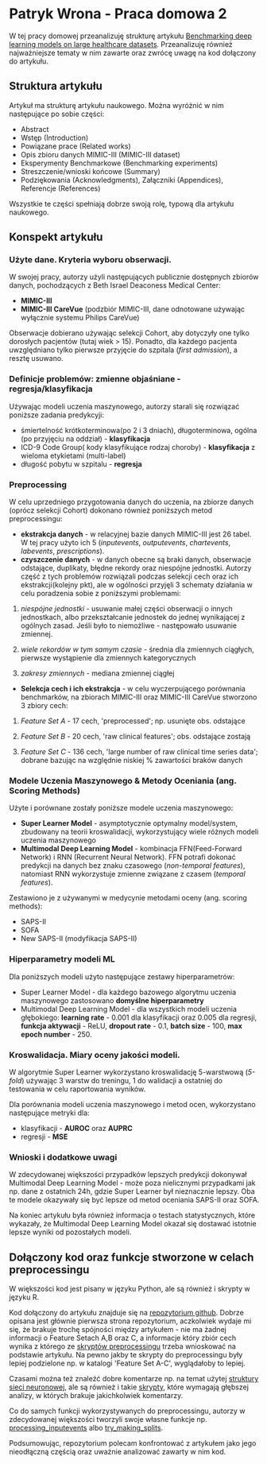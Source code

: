 
# Patryk Wrona - Praca domowa 2

W tej pracy domowej przeanalizuję strukturę artykułu [Benchmarking deep learning models on large healthcare datasets](https://www.sciencedirect.com/science/article/pii/S1532046418300716). Przeanalizuję również najważniejsze tematy w nim zawarte oraz zwrócę uwagę na kod dołączony do artykułu.

## Struktura artykułu
Artykuł ma strukturę artykułu naukowego. Można wyróżnić w nim następujące po sobie części:

- Abstract
- Wstęp (Introduction)
- Powiązane prace (Related works)
- Opis zbioru danych MIMIC-III (MIMIC-III dataset)
- Eksperymenty Benchmarkowe (Benchmarking experiments)
- Streszczenie/wnioski końcowe (Summary)
- Podziękowania (Acknowledgments), Załączniki (Appendices), Referencje (References)

Wszystkie te części spełniają dobrze swoją rolę, typową dla artykułu naukowego.

## Konspekt artykułu

### Użyte dane. Kryteria wyboru obserwacji.

W swojej pracy, autorzy użyli następujących publicznie dostępnych zbiorów danych, pochodzących z Beth Israel Deaconess Medical Center:

- **MIMIC-III**
- **MIMIC-III CareVue** (podzbiór MIMIC-III, dane odnotowane używając wyłącznie systemu Philips CareVue)

Obserwacje dobierano używając selekcji Cohort, aby dotyczyły one tylko dorosłych pacjentów (tutaj wiek > 15). Ponadto, dla każdego pacjenta uwzględniano tylko pierwsze przyjęcie do szpitala (*first admission*), a resztę usuwano. 

### Definicje problemów: zmienne objaśniane - regresja/klasyfikacja

Używając modeli uczenia maszynowego, autorzy starali się rozwiązać poniższe zadania predykcyji:

- śmiertelność krótkoterminowa(po 2 i 3 dniach), długoterminowa, ogólna (po przyjęciu na oddział) - **klasyfikacja**
- ICD-9 Code Group( kody klasyfikujące rodzaj choroby) - **klasyfikacja** z wieloma etykietami (multi-label)
- długość pobytu w szpitalu - **regresja**

### Preprocessing

W celu uprzedniego przygotowania danych do uczenia, na zbiorze danych (oprócz selekcji Cohort) dokonano również poniższych metod preprocessingu:

- **ekstrakcja danych** - w relacyjnej bazie danych MIMIC-III jest 26 tabel. W tej pracy użyto ich 5 (*inputevents*, *outputevents*, *chartevents*, *labevents*, *prescriptions*). 
- **czyszczenie danych** - w danych obecne są braki danych, obserwacje odstające, duplikaty, błędne rekordy oraz niespójne jednostki. Autorzy część z tych problemów rozwiązali podczas selekcji cech oraz ich ekstrakcji(kolejny pkt), ale w ogólności przyjęli 3 schematy działania w celu poradzenia sobie z poniższymi problemami: 

1) *niespójne jednostki* - usuwanie małej części obserwacji o innych jednostkach, albo przekształcanie jednostek do jednej wynikającej z ogólnych zasad. Jeśli było to niemożliwe - następowało usuwanie zmiennej.

2) *wiele rekordów w tym samym czasie* - średnia dla zmiennych ciągłych, pierwsze wystąpienie dla zmiennych kategorycznych

3) *zakresy zmiennych* - mediana zmiennej ciągłej

- **Selekcja cech i ich ekstrakcja** - w celu wyczerpującego porównania benchmarków, na zbiorach MIMIC-III oraz MIMIC-III CareVue stworzono 3 zbiory cech:

1) *Feature Set A* - 17 cech, 'preprocessed'; np. usunięte obs. odstające

2) *Feature Set B* - 20 cech, 'raw clinical features'; obs. odstające zostają

3) *Feature Set C* - 136 cech, 'large number of raw clinical time series data'; dobrane bazując na względnie niskiej % zawartości braków danych

### Modele Uczenia Maszynowego & Metody Oceniania (ang. Scoring Methods)

Użyte i porównane zostały poniższe modele uczenia maszynowego:

- **Super Learner Model** - asymptotycznie optymalny model/system, zbudowany na teorii kroswalidacji, wykorzystujący wiele różnych modeli uczenia maszynowego
- **Multimodal Deep Learning Model** - kombinacja FFN(Feed-Forward Network) i RNN (Recurrent Neural Network). FFN potrafi dokonać predykcji na danych bez znaku czasowego (*non-temporal features*), natomiast RNN wykorzystuje zmienne związane z czasem (*temporal features*).

Zestawiono je z używanymi w medycynie metodami oceny (ang. scoring methods):

- SAPS-II
- SOFA
- New SAPS-II (modyfikacja SAPS-II)

### Hiperparametry modeli ML

Dla poniższych modeli użyto następujące zestawy hiperparametrów:

- Super Learner Model - dla każdego bazowego algorytmu uczenia maszynowego zastosowano **domyślne hiperparametry**
- Multimodal Deep Learning Model - dla wszystkich modeli uczenia głębokiego: **learning rate** - 0.001 dla klasyfikacji oraz 0.005 dla regresji, **funkcja aktywacji** - ReLU, **dropout rate** - 0.1, **batch size** - 100, **max epoch number** - 250.

### Kroswalidacja. Miary oceny jakości modeli.

W algorytmie Super Learner wykorzystano kroswalidację 5-warstwową (*5-fold*) używając 3 warstw do treningu, 1 do walidacji a ostatniej do testowania w celu raportowania wyników.

Dla porównania modeli uczenia maszynowego i metod ocen, wykorzystano następujące metryki dla:

- klasyfikacji - **AUROC** oraz **AUPRC**
- regresji - **MSE**

### Wnioski i dodatkowe uwagi

W zdecydowanej większości przypadków lepszych predykcji dokonywał Multimodal Deep Learning Model - może poza nielicznymi przypadkami jak np. dane z ostatnich 24h, gdzie Super Learner był nieznacznie lepszy. Oba te modele okazywały się być lepsze od metod oceniania SAPS-II oraz SOFA.

Na koniec artykułu była również informacja o testach statystycznych, które wykazały, że Multimodal Deep Learning Model okazał się dostawać istotnie lepsze wyniki od pozostałych modeli.

## Dołączony kod oraz funkcje stworzone w celach preprocessingu

W większości kod jest pisany w języku Python, ale są również i skrypty w języku R.

Kod dołączony do artykułu znajduje się na [repozytorium github](https://github.com/USC-Melady/Benchmarking_DL_MIMICIII). Dobrze opisana jest głównie pierwsza strona repozytorium, aczkolwiek wydaje mi się, że brakuje trochę spójności między artykułem - nie ma żadnej informacji o Feature Setach A,B oraz C, a informacje który zbiór cech wynika z którego ze [skryptów preprocessingu](https://github.com/USC-Melady/Benchmarking_DL_MIMICIII/tree/master/Codes/mimic3_mvcv) trzeba wnioskować na podstawie artykułu. Na pewno jakby te skrypty do preprocessingu były lepiej podzielone np. w katalogi 'Feature Set A-C', wyglądałoby to lepiej. 

Czasami można też znaleźć dobre komentarze np. na temat użytej [struktury sieci neuronowej](https://github.com/USC-Melady/Benchmarking_DL_MIMICIII/blob/master/Codes/DeepLearningModels/python/tengwar/nnet/classifiers.py), ale są również i takie [skrypty](https://github.com/USC-Melady/Benchmarking_DL_MIMICIII/blob/master/Codes/mimic3_mvcv/r_process_mimic_all.r
), które wymagają głębszej analizy, w których brakuje jakichkolwiek komentarzy.

Co do samych funkcji wykorzystywanych do preprocessingu, autorzy w zdecydowanej większości tworzyli swoje własne funkcje np. [processing_inputevents](https://github.com/USC-Melady/Benchmarking_DL_MIMICIII/blob/master/Codes/mimic3_mvcv/8_processing.ipynb) albo [try_making_splits](https://github.com/USC-Melady/Benchmarking_DL_MIMICIII/blob/master/Codes/mimic3_mvcv/11_get_time_series_sample_17-features-processed_24hrs.ipynb).

Podsumowując, repozytorium polecam konfrontować z artykułem jako jego nieodłączną częścią oraz uważnie analizować zawarty w nim kod.
